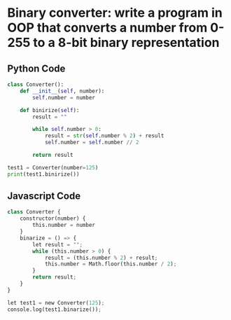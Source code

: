 # Binary converter: write a program in OOP that converts a number from 0-255 to a 8-bit binary representation 

## Python Code

```.py
class Converter():
    def __init__(self, number):
        self.number = number

    def binirize(self):
        result = ""

        while self.number > 0:
            result = str(self.number % 2) + result
            self.number = self.number // 2

        return result

test1 = Converter(number=125)
print(test1.binirize())
````

## Javascript Code

```.py
class Converter {
    constructor(number) {
        this.number = number
    }
    binarize = () => {
        let result = "";
        while (this.number > 0) {
            result = (this.number % 2) + result;
            this.number = Math.floor(this.number / 2);
        }
        return result;
    }
}

let test1 = new Converter(125);
console.log(test1.binarize());
```
